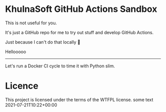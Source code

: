 # KhulnaSoft GitHub Actions Sandbox

This is not useful for you.

It's just a GitHub repo for me to try out stuff and develop GitHub Actions.

Just because I can't do that locally 🤷

Hellooooo

---

Let's run a Docker CI cycle to time it with Python slim.

# Licence

This project is licensed under the terms of the WTFPL license.
some text 2021-07-21T10:22+00:00
